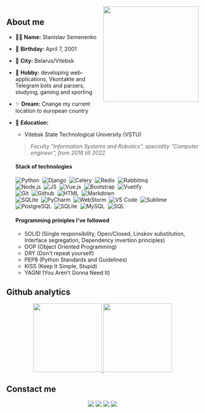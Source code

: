 <img src='https://github.com/smnenko/smnenko/blob/master/logo.jpeg' width='250px' height='250px' align='right' />

## About me
- 🧑‍🦰 **Name:** Stanislav Semenenko
- 🎂 **Birthday:** April 7, 2001
- 🌆 **City:** Belarus/Vitebsk
- 🤖 **Hobby:** developing web-applications, Vkontakte and Telegram bots and parsers, studying, gaming and sporting
- ✨ **Dream:** Cnange my current location to european country 
- 🏫 **Education:**
  - Vitebsk State Technological University (VSTU)
  > *Faculty “Information Systems and Robotics”, speciality “Computer engineer”, from 2018 till 2022.*
  #### Stack of technologies
  ![Python](https://img.shields.io/badge/-Python-blue?logo=python&logoColor=white&style=for-the-badge)&nbsp;
  ![Django](https://img.shields.io/badge/-Django-brightgreen?logo=django&style=for-the-badge&url=https://www.djangoproject.com/)&nbsp;
  ![Celery](https://img.shields.io/badge/-Celery-green?logo=celery&style=for-the-badge)&nbsp;
  ![Redis](https://img.shields.io/badge/-Redis-red?logo=redis&style=for-the-badge&logoColor=white)&nbsp;
  ![Rabbitmq](https://img.shields.io/badge/-RabbitMQ-orange?logo=rabbitmq&style=for-the-badge&logoColor=white)&nbsp;  
  ![Node.js](https://img.shields.io/badge/-Node.js-green?logo=node.js&style=for-the-badge&logoColor=white)&nbsp;
  ![JS](https://img.shields.io/badge/-JavaScript-yellow?logo=javascript&style=for-the-badge&logoColor=white)&nbsp;
  ![Vue.js](https://img.shields.io/badge/-Vue.js-brightgreen?logo=vue.js&style=for-the-badge&logoColor=white)&nbsp;
  ![Bootstrap](https://img.shields.io/badge/-Bootstrap-blueviolet?logo=bootstrap&style=for-the-badge&logoColor=white)&nbsp;
  ![Vuetify](https://img.shields.io/badge/-Vuetify-green?logo=vuetify&style=for-the-badge&logoColor=white)&nbsp;  
  ![Git](https://img.shields.io/badge/-Git-black?logo=git&style=for-the-badge&logoColor=white)&nbsp;
  ![Github](https://img.shields.io/badge/-GitHub-lightgrey?logo=github&style=for-the-badge&logoColor=white)&nbsp;
  ![HTML](https://img.shields.io/badge/-HTML-orange?logo=html5&style=for-the-badge&logoColor=white)&nbsp;
  ![Markdown](https://img.shields.io/badge/-Markdown-white?logo=markdown&style=for-the-badge&logoColor=black)&nbsp;  
  ![SQLite](https://img.shields.io/badge/-SQLite-9cf?logo=sqlite&style=for-the-badge&logoColor=white)&nbsp;
  ![PyCharm](https://img.shields.io/badge/-PyCharm-brightgreen?logo=pycharm&style=for-the-badge&logoColor=white)&nbsp;
  ![WebStorm](https://img.shields.io/badge/-WebStorm-9cf?logo=webstorm&style=for-the-badge&logoColor=white)&nbsp;
  ![VS Code](https://img.shields.io/badge/-VS_Code-blue?logo=visual-studio-code&style=for-the-badge&logoColor=white)&nbsp;
  ![Sublime](https://img.shields.io/badge/-Sublime-orange?logo=sublime-text&style=for-the-badge&logoColor=white)&nbsp;  
  ![PostgreSQL](https://img.shields.io/badge/-PostgreSQL-blue?logo=postgresql&style=for-the-badge&logoColor=white)&nbsp;
  ![SQLite](https://img.shields.io/badge/-SQLite-9cf?logo=sqlite&style=for-the-badge&logoColor=white)&nbsp;
  ![MySQL](https://img.shields.io/badge/-MySQL-blue?logo=mysql&style=for-the-badge&logoColor=white)&nbsp;
  ![SQL](https://img.shields.io/badge/-SQL-9cf?logo=sql&style=for-the-badge&logoColor=white)&nbsp;

  #### Programming priniples I've followed
  - SOLID (Single responsibility, Open/Closed, Linskov substitution, Interface segregation, Dependency invertion principles)
  - OOP (Object Oriented Programming)
  - DRY (Don't repeat yourself)
  - PEP8 (Python Standards and Guidelines)
  - KISS (Keep It Simple, Stupid)
  - YAGNI (You Aren’t Gonna Need It)
## Github analytics
  <p align='center'>
    <a href='https://github.com/smnenko'>
      <img height='180em' src="https://github-readme-stats-eight-theta.vercel.app/api?username=smnenko&show_icons=true&theme=dark&include_all_commits=true&count_private=true"/>
      <img height='180em' src="https://github-readme-stats-eight-theta.vercel.app/api/top-langs/?username=smnenko&layout=compact&langs_count=8&theme=dark"/>
    </a>
  </p>
  
## Constact me

  <p align='center'>
    <a href='https://t.me/smnenko' target='_blank'><img src='https://img.shields.io/badge/-@smnenko-blue?logo=telegram&style=for-the-badge&logoColor=white' /></a>
    <a href='https://vk.com/autumnwinterrain' target='_blank'><img src='https://img.shields.io/badge/-@autumnwinterrain-9cf?logo=vk&style=for-the-badge&logoColor=white' /></a>
    <a href='https://twitter.com/smnenko' target='_blank'><img src='https://img.shields.io/badge/-@smnenko-blue?logo=twitter&style=for-the-badge&logoColor=white' /></a>
    <a href='mailto: stanichgame@gmail.com' target='_blank'><img src='https://img.shields.io/badge/-stanichgame@gmail.com-red?logo=gmail&style=for-the-badge&logoColor=white' />        </a>
  </p>
